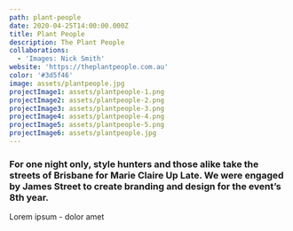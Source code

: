 ```yaml
---
path: plant-people
date: 2020-04-25T14:00:00.000Z
title: Plant People
description: The Plant People
collaborations:
  - 'Images: Nick Smith'
website: 'https://theplantpeople.com.au'
color: '#3d5f46'
image: assets/plantpeople.jpg
projectImage1: assets/plantpeople-1.png
projectImage2: assets/plantpeople-2.png
projectImage3: assets/plantpeople-3.png
projectImage4: assets/plantpeople-4.png
projectImage5: assets/plantpeople-5.png
projectImage6: assets/plantpeople.jpg
---
```

### For one night only, style hunters and those alike take the streets of Brisbane for Marie Claire Up Late. We were engaged by James Street to create branding and design for the event’s 8th year.

Lorem ipsum - dolor amet
